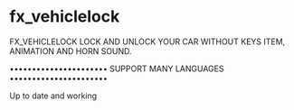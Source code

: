# fx_vehiclelock
FX_VEHICLELOCK LOCK AND UNLOCK YOUR CAR WITHOUT KEYS ITEM, ANIMATION AND HORN SOUND.

••••••••••••••••••••••
SUPPORT MANY LANGUAGES
••••••••••••••••••••••

Up to date and working





